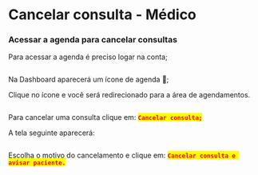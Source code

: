 # Cancelar consulta - Médico

### Acessar a agenda para cancelar consultas

Para acessar a agenda é preciso logar na conta;

<figure><img src="../../.gitbook/assets/Captura de Tela 2023-04-19 às 12.45.36 (1).png" alt=""><figcaption></figcaption></figure>

Na Dashboard aparecerá um ícone de agenda 📆;

Clique no ícone e você será redirecionado para a área de agendamentos.

<figure><img src="../../.gitbook/assets/Captura de Tela 2023-04-19 às 12.45.44.png" alt=""><figcaption></figcaption></figure>

Para cancelar uma consulta clique em: <mark style="color:red;">**`Cancelar consulta;`**</mark>

A tela seguinte aparecerá:

<figure><img src="../../.gitbook/assets/Captura de Tela 2023-05-08 às 14.23.41.png" alt=""><figcaption></figcaption></figure>

Escolha o motivo do cancelamento e clique em: <mark style="color:red;">**`Cancelar consulta e avisar paciente.`**</mark>

